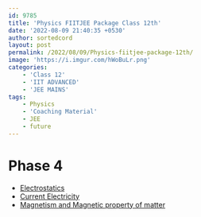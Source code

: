 ```yaml
---
id: 9785
title: 'Physics FIITJEE Package Class 12th'
date: '2022-08-09 21:40:35 +0530'
author: sortedcord
layout: post
permalink: /2022/08/09/Physics-fiitjee-package-12th/
image: 'https://i.imgur.com/hWoBuLr.png'
categories:
    - 'Class 12'
    - 'IIT ADVANCED'
    - 'JEE MAINS'
tags:
    - Physics
    - 'Coaching Material'
    - JEE
    - future
---
```


# Phase 4

- [Electrostatics]()
- [Current Electricity]()
- [Magnetism and Magnetic property of matter]()
